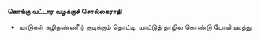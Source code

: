 **கொங்கு வட்டார வழக்குச் சொல்லகராதி**
- மாடுகள் கழிதண்ணீ ர் குடிக்கும் தொட்டி. மாட்டுத் தாழில கொண்டு போயி ஊத்து.

